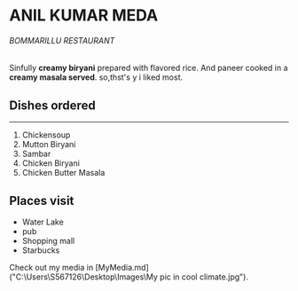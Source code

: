 # ANIL KUMAR MEDA
###### BOMMARILLU RESTAURANT
Sinfully **creamy biryani** prepared with flavored rice.
And paneer cooked in a **creamy masala served**.
so,thst's y i liked most.
## Dishes ordered

--------

1. Chickensoup
2. Mutton Biryani
3. Sambar
4. Chicken Biryani
5. Chicken Butter Masala

## Places visit
* Water Lake
* pub
* Shopping mall
* Starbucks

Check out my media in [MyMedia.md]("C:\Users\S567126\Desktop\Images\My pic in cool climate.jpg").



